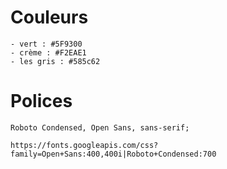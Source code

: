 # Couleurs

    - vert : #5F9300
    - crème : #F2EAE1
    - les gris : #585c62


# Polices

    Roboto Condensed, Open Sans, sans-serif;

    https://fonts.googleapis.com/css?family=Open+Sans:400,400i|Roboto+Condensed:700

